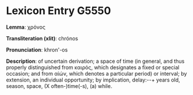 # Lexicon Entry G5550

**Lemma**: χρόνος

**Transliteration (xlit)**: chrónos

**Pronunciation**: khron'-os

**Description**:
of uncertain derivation; a space of time (in general, and thus properly distinguished from καιρός, which designates a fixed or special occasion; and from αἰών, which denotes a particular period) or interval; by extension, an individual opportunity; by implication, delay:--+ years old, season, space, (X often-)time(-s), (a) while.
